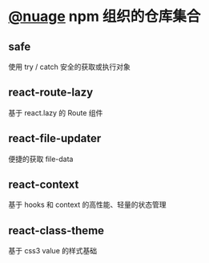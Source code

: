 # [@nuage](https://www.npmjs.com/search?q=%40nuage) npm 组织的仓库集合

## safe

使用 try / catch 安全的获取或执行对象

## react-route-lazy

基于 react.lazy 的 Route 组件

## react-file-updater

便捷的获取 file-data

## react-context

基于 hooks 和 context 的高性能、轻量的状态管理

## react-class-theme

基于 css3 value 的样式基础
